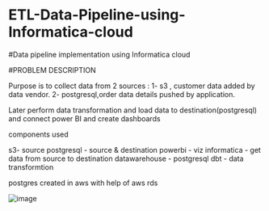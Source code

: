 # ETL-Data-Pipeline-using-Informatica-cloud

#Data pipeline implementation using Informatica cloud

#PROBLEM DESCRIPTION

Purpose is to collect data from 2 sources :
1- s3 , customer data added by data vendor.
2- postgresql,order data details pushed by application.

Later perform data transformation and load data to destination(postgresql) and connect power BI and create dashboards

components used

s3- source
postgresql  - source & destination
powerbi - viz
informatica - get data from source to destination
datawarehouse - postgresql
dbt - data transformtion

postgres created in aws with help of aws rds

![image](https://user-images.githubusercontent.com/90564625/213634717-0c352976-2b98-4c43-88c8-e0396b63c90e.png)


